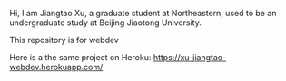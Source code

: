 Hi, I am Jiangtao Xu, a graduate student at Northeastern, used to be an undergraduate study at Beijing Jiaotong University. 

This repository is for webdev

Here is a the same project on Heroku: https://xu-jiangtao-webdev.herokuapp.com/

